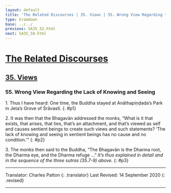 ```yaml
---
layout: default
title: 'The Related Discourses | 35. Views | 55. Wrong View Regarding the Lack of Knowing and Seeing'
type: kramdown
base: ../../
previous: SA35_52.html
next: SA35_58.html
---
```


# [The Related Discourses](../index.html)
## [35. Views](index.html)
### 55. Wrong View Regarding the Lack of Knowing and Seeing

1\. Thus I have heard: One time, the Buddha stayed at Anāthapiṇḍada’s Park in Jeta’s Grove of Śrāvastī.
{: #p1}

2\. It was then that the Bhagavān addressed the monks, “What is it that exists, that arises, that ties, that’s an attachment, and that’s viewed as self and causes sentient beings to create such views and such statements? ‘The lack of knowing and seeing in sentient beings has no cause and no condition.’”
{: #p2}

3\. The monks then said to the Buddha, “The Bhagavān is the Dharma root, the Dharma eye, and the Dharma refuge …” *It’s thus explained in detail and in the sequence of the three sutras (35.7-9) above.*
{: #p3}

---

Translator: Charles Patton
{: .translator}
Last Revised: 14 September 2020
{: .revised}

---
